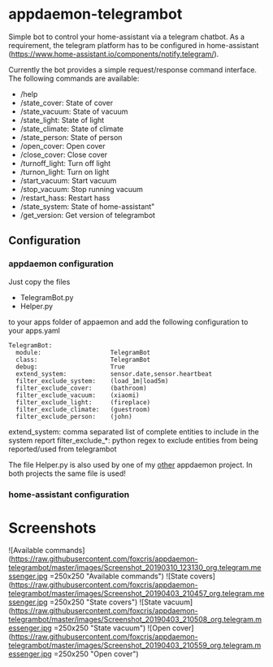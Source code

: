 # appdaemon-telegrambot

Simple bot to control your home-assistant via a telegram chatbot.
As a requirement, the telegram platform has to be configured in home-assistant (https://www.home-assistant.io/components/notify.telegram/).

Currently the bot provides a simple request/response command interface. The following commands are available:
* /help
* /state_cover: State of cover
* /state_vacuum: State of vacuum
* /state_light: State of light
* /state_climate: State of climate
* /state_person: State of person
* /open_cover: Open cover
* /close_cover: Close cover
* /turnoff_light: Turn off light
* /turnon_light: Turn on light
* /start_vacuum: Start vacuum
* /stop_vacuum: Stop running vacuum
* /restart_hass: Restart hass
* /state_system: State of home-assistant"
* /get_version: Get version of telegrambot

## Configuration
### appdaemon configuration
Just copy the files
* TelegramBot.py
* Helper.py

to your apps folder of appaemon and add the following configuration to your apps.yaml
```
TelegramBot:
  module:                   TelegramBot
  class:                    TelegramBot
  debug:                    True
  extend_system:            sensor.date,sensor.heartbeat
  filter_exclude_system:    (load_1m|load5m)
  filter_exclude_cover:     (bathroom)
  filter_exclude_vacuum:    (xiaomi)
  filter_exclude_light:     (fireplace)
  filter_exclude_climate:   (guestroom)
  filter_exclude_person:    (john)
```

extend_system: comma separated list of complete entities to include in the system report
filter_exclude_*: python regex to exclude entities from being reported/used from telegrambot

The file Helper.py is also used by one of my [other](https://github.com/foxcris/appdaemon-blinds-control) appdaemon project. In both projects the same file is used!
### home-assistant configuration

# Screenshots
![Available commands](https://raw.githubusercontent.com/foxcris/appdaemon-telegrambot/master/images/Screenshot_20190310_123130_org.telegram.messenger.jpg  =250x250 "Available commands")
![State covers](https://raw.githubusercontent.com/foxcris/appdaemon-telegrambot/master/images/Screenshot_20190403_210457_org.telegram.messenger.jpg  =250x250 "State covers")
![State vacuum](https://raw.githubusercontent.com/foxcris/appdaemon-telegrambot/master/images/Screenshot_20190403_210508_org.telegram.messenger.jpg  =250x250 "State vacuum")
![Open cover](https://raw.githubusercontent.com/foxcris/appdaemon-telegrambot/master/images/Screenshot_20190403_210559_org.telegram.messenger.jpg  =250x250 "Open cover")

